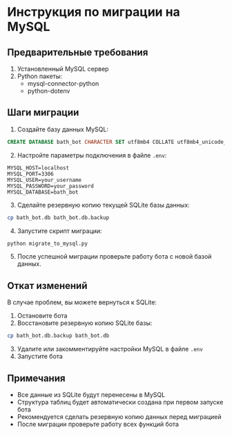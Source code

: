 # Инструкция по миграции на MySQL

## Предварительные требования

1. Установленный MySQL сервер
2. Python пакеты:
   - mysql-connector-python
   - python-dotenv

## Шаги миграции

1. Создайте базу данных MySQL:
```sql
CREATE DATABASE bath_bot CHARACTER SET utf8mb4 COLLATE utf8mb4_unicode_ci;
```

2. Настройте параметры подключения в файле `.env`:
```
MYSQL_HOST=localhost
MYSQL_PORT=3306
MYSQL_USER=your_username
MYSQL_PASSWORD=your_password
MYSQL_DATABASE=bath_bot
```

3. Сделайте резервную копию текущей SQLite базы данных:
```bash
cp bath_bot.db bath_bot.db.backup
```

4. Запустите скрипт миграции:
```bash
python migrate_to_mysql.py
```

5. После успешной миграции проверьте работу бота с новой базой данных.

## Откат изменений

В случае проблем, вы можете вернуться к SQLite:

1. Остановите бота
2. Восстановите резервную копию SQLite базы:
```bash
cp bath_bot.db.backup bath_bot.db
```
3. Удалите или закомментируйте настройки MySQL в файле `.env`
4. Запустите бота

## Примечания

- Все данные из SQLite будут перенесены в MySQL
- Структура таблиц будет автоматически создана при первом запуске бота
- Рекомендуется сделать резервную копию данных перед миграцией
- После миграции проверьте работу всех функций бота 